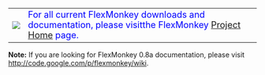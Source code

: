 <table width='50%' border='0'>
<tr><td><img src='http://flexmonkey.googlecode.com/svn/trunk/FlexMonkey/docs/images/flexmonkey.jpg' /></td><td><font color='blue' size='4'>For all current FlexMonkey downloads and documentation, please visitthe FlexMonkey <a href='http://flexmonkey.gorillalogic.com'>Project Home</a> page.</font></td></tr>
</table>

**Note:** If you are looking for FlexMonkey 0.8a documentation, please visit http://code.google.com/p/flexmonkey/wiki.
